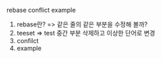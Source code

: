 rebase conflict example
1. rebase란? => 같은 줄의 같은 부분을 수정해 볼까?
2. teeset => test 중간 부분 삭제하고 이상한 단어로 변경
3. confilct 
4. example 